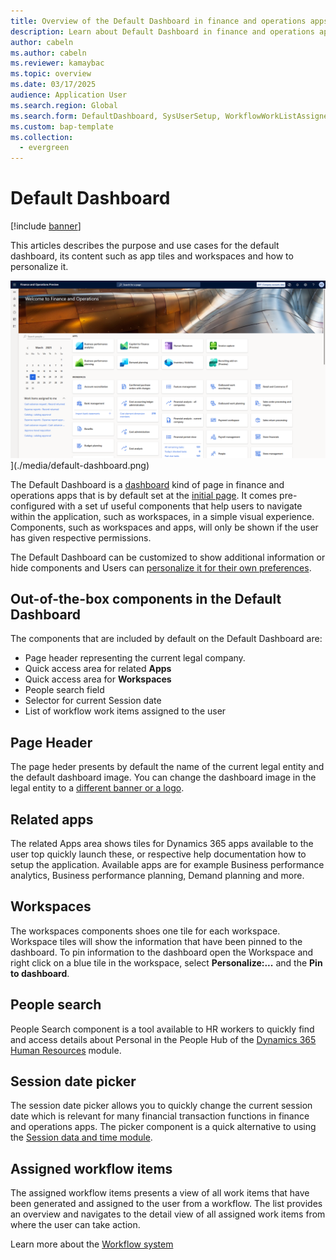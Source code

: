 ```yaml
---
title: Overview of the Default Dashboard in finance and operations apps
description: Learn about Default Dashboard in finance and operations apps which can be used as the basic navigation hub and how you can personalize it.
author: cabeln
ms.author: cabeln
ms.reviewer: kamaybac
ms.topic: overview
ms.date: 03/17/2025
audience: Application User
ms.search.region: Global
ms.search.form: DefaultDashboard, SysUserSetup, WorkflowWorkListAssignedToMe,
ms.custom: bap-template
ms.collection:
  - evergreen
---
```


# Default Dashboard

[!include [banner](../includes/banner.md)]

This articles describes the purpose and use cases for the default dashboard, its content such as app tiles and workspaces and how to personalize it.

![Default Dashboard as it appears to an administrator.](./media/default-dashboard.png)](./media/default-dashboard.png)

The Default Dashboard is a [dashboard](../../dev-itpro/user-interface/page-navigation.md#dashboard) kind of page in finance and operations apps that is by default set at the [initial page](../../fin-ops/organization-administration/tasks/set-users-initial-page.md). It comes pre-configured with a set uf useful components that help users to navigate within the application, such as  workspaces, in a simple visual experience. Components, such as workspaces and apps, will only be shown if the user has given respective permissions.

The Default Dashboard can be customized to show additional information or hide components and Users can [personalize it for their own preferences](../../dev-itpro/get-started/personalize-user-experience.md).

## Out-of-the-box components in the Default Dashboard

The components that are included by default on the Default Dashboard are:

- Page header representing the current legal company.
- Quick access area for related **Apps**
- Quick access area for **Workspaces**
- People search field
- Selector for current Session date
- List of workflow work items assigned to the user

## Page Header

The page heder presents by default the name of the current legal entity and the default dashboard image. You can change the dashboard image in the legal entity to a [different banner or a logo](../get-started/tasks/change-banner-or-logo.md).

## Related apps

The related Apps area shows tiles for Dynamics 365 apps available to the user top quickly launch these, or respective help documentation how to setup the application. Available apps are for example Business performance analytics, Business performance planning, Demand planning and more.  

## Workspaces

The workspaces components shoes one tile for each workspace. Workspace tiles will show the information that have been pinned to the dashboard. To pin information to the dashboard open the Workspace and right click on a blue tile in the workspace, select **Personalize:...** and the **Pin to dashboard**.

## People search

People Search component is a tool available to HR workers to quickly find and access details about Personal in the People Hub of the [Dynamics 365 Human Resources](../../../human-resources/welcome.md) module.

## Session date picker

The session date picker allows you to quickly change the current session date which is relevant for many financial transaction functions in finance and operations apps. The picker component is a quick alternative to using the [Session data and time module](../../fin-ops/organization-administration/tasks/change-date-session.md).

## Assigned workflow items

The assigned workflow items presents a view of all work items that have been generated and assigned to the user from a workflow. The list provides an overview and navigates to the detail view of all assigned work items from where the user can take action.

Learn more about the [Workflow system](../../fin-ops/organization-administration/overview-workflow-system.md)